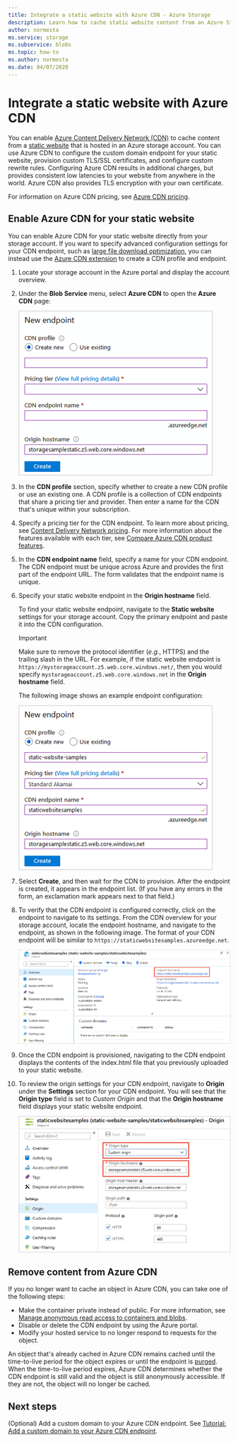 ```yaml
---
title: Integrate a static website with Azure CDN - Azure Storage
description: Learn how to cache static website content from an Azure Storage account by using Azure Content Delivery Network (CDN).
author: normesta
ms.service: storage
ms.subservice: blobs
ms.topic: how-to
ms.author: normesta
ms.date: 04/07/2020
---
```


# Integrate a static website with Azure CDN

You can enable [Azure Content Delivery Network (CDN)](../../cdn/cdn-overview.md) to cache content from a [static website](storage-blob-static-website.md) that is hosted in an Azure storage account. You can use Azure CDN to configure the custom domain endpoint for your static website, provision custom TLS/SSL certificates, and configure custom rewrite rules. Configuring Azure CDN results in additional charges, but provides consistent low latencies to your website from anywhere in the world. Azure CDN also provides TLS encryption with your own certificate. 

For information on Azure CDN pricing, see [Azure CDN pricing](https://azure.microsoft.com/pricing/details/cdn/).

## Enable Azure CDN for your static website

You can enable Azure CDN for your static website directly from your storage account. If you want to specify advanced configuration settings for your CDN endpoint, such as [large file download optimization](../../cdn/cdn-optimization-overview.md#large-file-download), you can instead use the [Azure CDN extension](../../cdn/cdn-create-new-endpoint.md) to create a CDN profile and endpoint.

1. Locate your storage account in the Azure portal and display the account overview.

1. Under the **Blob Service** menu, select **Azure CDN** to open the **Azure CDN** page:

    ![Create CDN endpoint](media/storage-blob-static-website-custom-domain/cdn-storage-new.png)

1. In the **CDN profile** section, specify whether to create a new CDN profile or use an existing one. A CDN profile is a collection of CDN endpoints that share a pricing tier and provider. Then enter a name for the CDN that's unique within your subscription.

1. Specify a pricing tier for the CDN endpoint. To learn more about pricing, see [Content Delivery Network pricing](https://azure.microsoft.com/pricing/details/cdn/). For more information about the features available with each tier, see [Compare Azure CDN product features](../../cdn/cdn-features.md).

1. In the **CDN endpoint name** field, specify a name for your CDN endpoint. The CDN endpoint must be unique across Azure and provides the first part of the endpoint URL. The form validates that the endpoint name is unique.

1. Specify your static website endpoint in the **Origin hostname** field. 

   To find your static website endpoint, navigate to the **Static website** settings for your storage account.  Copy the primary endpoint and paste it into the CDN configuration.

   > [!IMPORTANT]
   > Make sure to remove the protocol identifier (*e.g.*, HTTPS) and the trailing slash in the URL. For example, if the static website endpoint is
   > `https://mystorageaccount.z5.web.core.windows.net/`, then you would specify `mystorageaccount.z5.web.core.windows.net` in the **Origin hostname** field.

   The following image shows an example endpoint configuration:

   ![Screenshot showing sample CDN endpoint configuration](media/storage-blob-static-website-custom-domain/add-cdn-endpoint.png)

1. Select **Create**, and then wait for the CDN to provision. After the endpoint is created, it appears in the endpoint list. (If you have any errors in the form, an exclamation mark appears next to that field.)

1. To verify that the CDN endpoint is configured correctly, click on the endpoint to navigate to its settings. From the CDN overview for your storage account, locate the endpoint hostname, and navigate to the endpoint, as shown in the following image. The format of your CDN endpoint will be similar to `https://staticwebsitesamples.azureedge.net`.

    ![Screenshot showing overview of CDN endpoint](media/storage-blob-static-website-custom-domain/verify-cdn-endpoint.png)

1. Once the CDN endpoint is provisioned, navigating to the CDN endpoint displays the contents of the index.html file that you previously uploaded to your static website.

1. To review the origin settings for your CDN endpoint, navigate to **Origin** under the **Settings** section for your CDN endpoint. You will see that the **Origin type** field is set to *Custom Origin* and that the **Origin hostname** field displays your static website endpoint.

    ![Screenshot showing Origin settings for CDN endpoint](media/storage-blob-static-website-custom-domain/verify-cdn-origin.png)

## Remove content from Azure CDN

If you no longer want to cache an object in Azure CDN, you can take one of the following steps:

* Make the container private instead of public. For more information, see [Manage anonymous read access to containers and blobs](storage-manage-access-to-resources.md).
* Disable or delete the CDN endpoint by using the Azure portal.
* Modify your hosted service to no longer respond to requests for the object.

An object that's already cached in Azure CDN remains cached until the time-to-live period for the object expires or until the endpoint is [purged](../../cdn/cdn-purge-endpoint.md). When the time-to-live period expires, Azure CDN determines whether the CDN endpoint is still valid and the object is still anonymously accessible. If they are not, the object will no longer be cached.

## Next steps

(Optional) Add a custom domain to your Azure CDN endpoint. See [Tutorial: Add a custom domain to your Azure CDN endpoint](../../cdn/cdn-map-content-to-custom-domain.md).

